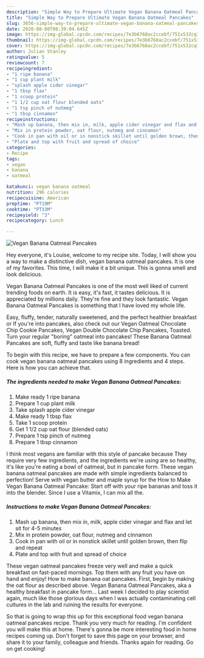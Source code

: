 ```yaml
---
description: "Simple Way to Prepare Ultimate Vegan Banana Oatmeal Pancakes"
title: "Simple Way to Prepare Ultimate Vegan Banana Oatmeal Pancakes"
slug: 3656-simple-way-to-prepare-ultimate-vegan-banana-oatmeal-pancakes
date: 2020-08-08T08:39:04.645Z
image: https://img-global.cpcdn.com/recipes/7e3b6768ac2ccebf/751x532cq70/vegan-banana-oatmeal-pancakes-recipe-main-photo.jpg
thumbnail: https://img-global.cpcdn.com/recipes/7e3b6768ac2ccebf/751x532cq70/vegan-banana-oatmeal-pancakes-recipe-main-photo.jpg
cover: https://img-global.cpcdn.com/recipes/7e3b6768ac2ccebf/751x532cq70/vegan-banana-oatmeal-pancakes-recipe-main-photo.jpg
author: Julian Stanley
ratingvalue: 5
reviewcount: 7
recipeingredient:
- "1 ripe banana"
- "1 cup plant milk"
- "splash apple cider vinegar"
- "1 tbsp flax"
- "1 scoop protein"
- "1 1/2 cup oat flour blended oats"
- "1 tsp pinch of nutmeg"
- "1 tbsp cinnamon"
recipeinstructions:
- "Mash up banana, then mix in, milk, apple cider vinegar and flax and let sit for 4-5 minutes"
- "Mix in protein powder, oat flour, nutmeg and cinnamon"
- "Cook in pan with oil or in nonstick skillet until golden brown, then flip and repeat"
- "Plate and top with fruit and spread of choice"
categories:
- Recipe
tags:
- vegan
- banana
- oatmeal

katakunci: vegan banana oatmeal 
nutrition: 296 calories
recipecuisine: American
preptime: "PT19M"
cooktime: "PT33M"
recipeyield: "3"
recipecategory: Lunch

---
```



![Vegan Banana Oatmeal Pancakes](https://img-global.cpcdn.com/recipes/7e3b6768ac2ccebf/751x532cq70/vegan-banana-oatmeal-pancakes-recipe-main-photo.jpg)

Hey everyone, it's Louise, welcome to my recipe site. Today, I will show you a way to make a distinctive dish, vegan banana oatmeal pancakes. It is one of my favorites. This time, I will make it a bit unique. This is gonna smell and look delicious.

Vegan Banana Oatmeal Pancakes is one of the most well liked of current trending foods on earth. It is easy, it's fast, it tastes delicious. It is appreciated by millions daily. They're fine and they look fantastic. Vegan Banana Oatmeal Pancakes is something that I have loved my whole life.

Easy, fluffy, tender, naturally sweetened, and the perfect healthier breakfast or If you&#39;re into pancakes, also check out our Vegan Oatmeal Chocolate Chip Cookie Pancakes, Vegan Double Chocolate Chip Pancakes, Toasted. Turn your regular &#34;boring&#34; oatmeal into pancakes! These Banana Oatmeal Pancakes are soft, fluffy and taste like banana bread!


To begin with this recipe, we have to prepare a few components. You can cook vegan banana oatmeal pancakes using 8 ingredients and 4 steps. Here is how you can achieve that.

<!--inarticleads1-->

##### The ingredients needed to make Vegan Banana Oatmeal Pancakes:

1. Make ready 1 ripe banana
1. Prepare 1 cup plant milk
1. Take splash apple cider vinegar
1. Make ready 1 tbsp flax
1. Take 1 scoop protein
1. Get 1 1/2 cup oat flour (blended oats)
1. Prepare 1 tsp pinch of nutmeg
1. Prepare 1 tbsp cinnamon


I think most vegans are familiar with this style of pancake because They require very few ingredients, and the ingredients we&#39;re using are so healthy, it&#39;s like you&#39;re eating a bowl of oatmeal, but in pancake form. These vegan banana oatmeal pancakes are made with simple ingredients balanced to perfection! Serve with vegan butter and maple syrup for the How to Make Vegan Banana Oatmeal Pancake: Start off with your ripe bananas and toss it into the blender. Since I use a Vitamix, I can mix all the. 

<!--inarticleads2-->

##### Instructions to make Vegan Banana Oatmeal Pancakes:

1. Mash up banana, then mix in, milk, apple cider vinegar and flax and let sit for 4-5 minutes
1. Mix in protein powder, oat flour, nutmeg and cinnamon
1. Cook in pan with oil or in nonstick skillet until golden brown, then flip and repeat
1. Plate and top with fruit and spread of choice


These vegan oatmeal pancakes freeze very well and make a quick breakfast on fast-paced mornings. Top them with any fruit you have on hand and enjoy! How to make banana oat pancakes. First, begin by making the oat flour as described above. Vegan Banana Oatmeal Pancakes, aka a healthy breakfast in pancake form… Last week I decided to play scientist again, much like those glorious days when I was actually contaminating cell cultures in the lab and ruining the results for everyone. 

So that is going to wrap this up for this exceptional food vegan banana oatmeal pancakes recipe. Thank you very much for reading. I'm confident you will make this at home. There's gonna be more interesting food in home recipes coming up. Don't forget to save this page on your browser, and share it to your family, colleague and friends. Thanks again for reading. Go on get cooking!
